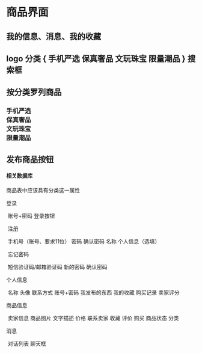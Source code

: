 # 商品界面

## 															我的信息、消息、我的收藏 

## logo      分类 { 手机严选 保真奢品 文玩珠宝 限量潮品 }  搜索框 

## 按分类罗列商品

<h3>
	手机严选<br>  
    保真奢品<br>
    文玩珠宝<br>
    限量潮品<br>
</h3>

## 																					发布商品按钮

#### 相关数据库

商品表中应该具有分类这一属性



登录

​    账号+密码 登录按钮

​    注册

​       手机号（账号、要求11位） 密码 确认密码 名称 个人信息（选填）

​    忘记密码

​       短信验证码/邮箱验证码 新的密码 确认密码

 



 

个人信息

​    名称 头像 联系方式 账号+密码 我发布的东西 我的收藏 购买记录 卖家评分

 

商品信息

​    卖家信息 商品图片 文字描述 价格 联系卖家 收藏 评价 购买 商品状态 分类

 

消息

​    对话列表 聊天框